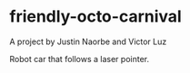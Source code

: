 # friendly-octo-carnival
A project by Justin Naorbe and Victor Luz

Robot car that follows a laser pointer.